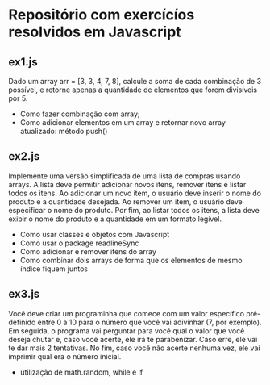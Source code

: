 <h1>Repositório com exercícíos resolvidos em Javascript</h1>

<h2>ex1.js</h2>

<p>Dado um array arr = [3, 3, 4, 7, 8], calcule a soma de cada combinação de 3 possível, e retorne apenas a quantidade de elementos que forem divisíveis por 5.</p>

<ul>
    <li>Como fazer combinação com array;</li>
    <li>Como adicionar elementos em um array e retornar novo array atualizado: método push()</li>
</ul>

<h2>ex2.js</h2>

<p>Implemente uma versão simplificada de uma lista de compras usando arrays. A lista deve permitir adicionar novos itens, remover itens e listar todos os itens. Ao adicionar um novo item, o usuário deve inserir o nome do produto e a quantidade desejada. Ao remover um item, o usuário deve especificar o nome do produto. Por fim, ao listar todos os itens, a lista deve exibir o nome do produto e a quantidade em um formato legível.</p>

<ul>
    <li>Como usar classes e objetos com Javascript</li>
    <li>Como usar o package readlineSync</li>
    <li>Como adicionar e remover itens do array</li>
    <li>Como combinar dois arrays de forma que os elementos de mesmo índice fiquem juntos</li>
</ul>

<h2>ex3.js</h2>

<p>Você deve criar um programinha que comece com um valor específico pré-definido entre 0 a 10 para o número que você vai adivinhar (7, por exemplo). Em seguida, o programa vai perguntar para você qual o valor que você deseja chutar e, caso você acerte, ele irá te parabenizar. Caso erre, ele vai te dar mais 2 tentativas. No fim, caso você não acerte nenhuma vez, ele vai imprimir qual era o número inicial.</p>

<ul>
    <li>utilização de math.random, while e if</li>
</ul>